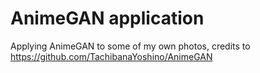 # AnimeGAN application
Applying AnimeGAN to some of my own photos, credits to https://github.com/TachibanaYoshino/AnimeGAN

